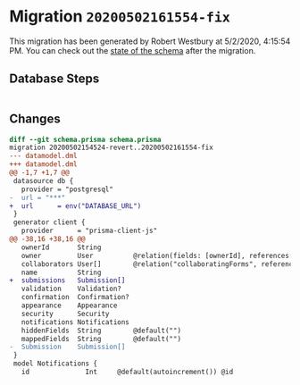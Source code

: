# Migration `20200502161554-fix`

This migration has been generated by Robert Westbury at 5/2/2020, 4:15:54 PM.
You can check out the [state of the schema](./schema.prisma) after the migration.

## Database Steps

```sql

```

## Changes

```diff
diff --git schema.prisma schema.prisma
migration 20200502154524-revert..20200502161554-fix
--- datamodel.dml
+++ datamodel.dml
@@ -1,7 +1,7 @@
 datasource db {
   provider = "postgresql"
-  url = "***"
+  url      = env("DATABASE_URL")
 }
 generator client {
   provider      = "prisma-client-js"
@@ -38,16 +38,16 @@
   ownerId       String
   owner         User          @relation(fields: [ownerId], references: [id])
   collaborators User[]        @relation("collaboratingForms", references: [id])
   name          String
+  submissions   Submission[]
   validation    Validation?
   confirmation  Confirmation?
   appearance    Appearance
   security      Security
   notifications Notifications
   hiddenFields  String        @default("")
   mappedFields  String        @default("")
-  Submission    Submission[]
 }
 model Notifications {
   id              Int     @default(autoincrement()) @id
```


